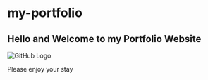 # my-portfolio

## Hello and Welcome to my Portfolio Website

![GitHub Logo](/assets/images/me.jpg)

Please enjoy your stay